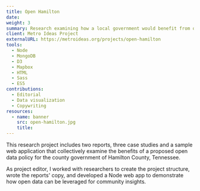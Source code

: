 ```yaml
---
title: Open Hamilton
date:
weight: 3
summary: Research examining how a local government would benefit from open data.
client: Metro Ideas Project
externalURL: https://metroideas.org/projects/open-hamilton
tools:
  - Node
  - MongoDB
  - D3
  - Mapbox
  - HTML
  - Sass
  - ES5
contributions:
  - Editorial
  - Data visualization
  - Copywriting
resources:
  - name: banner
    src: open-hamilton.jpg
    title:
---
```


This research project includes two reports, three case studies and a sample web application that collectively examine the benefits of a proposed open data policy for the county government of Hamilton County, Tennessee.

As project editor, I worked with researchers to create the project structure, wrote the reports' copy, and developed a Node web app to demonstrate how open data can be leveraged for community insights.
